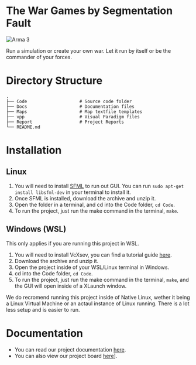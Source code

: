 # The War Games by Segmentation Fault
![Arma 3](https://www.pcgamesn.com/wp-content/sites/pcgamesn/2021/09/the-best-war-games-on-pc-2021.jpg)

Run a simulation or create your own war. Let it run by itself or be the commander of your forces.

# Directory Structure
```
.
├── Code                    # Source code folder
├── Docs                    # Documentation files
├── Maps                    # Map textfile templates
├── vpp                     # Visual Paradigm files
├── Report                  # Project Reports
└── README.md
```

# Installation
## Linux
1. You will need to install [SFML](https://www.sfml-dev.org/tutorials/2.5/start-linux.php) to run out GUI. You can run `sudo apt-get install libsfml-dev` in your terminal to install it.
2. Once SFML is installed, download the archive and unzip it.
3. Open the folder in a terminal, and cd into the Code folder, `cd Code`.
4. To run the project, just run the make command in the terminal, `make`.

## Windows (WSL)
This only applies if you are running this project in WSL.
1. You will need to install VcXsev, you can find a tutorial guide [here](https://medium.com/@dhanar.santika/installing-wsl-with-gui-using-vcxsrv-6f307e96fac0).
2. Download the archive and unzip it.
3. Open the project inside of your WSL/Linux terminal in Windows.
4. cd into the Code folder, `cd Code`.
5. To run the project, just run the make command in the terminal, `make`, and the GUI will open inside of a XLaunch window.

We do recromend running this project inside of Native Linux, wether it being a Linux Virtual Machine or an actaul instance of Linux running. There is a lot less setup and is easier to run.

# Documentation
- You can read our project documentation [here](https://docs.google.com/document/d/1wIGAnmKmzZtf5SyiAyfpMH3J3QU_R3UXf-i8mV9dXS0/).
- You can also view our project board [here](https://github.com/users/sloththedev/projects/6)].
